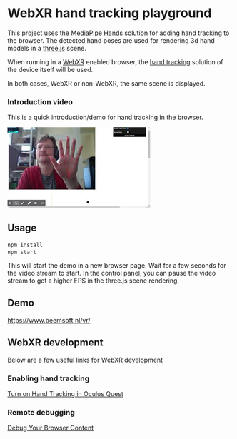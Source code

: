 # WebXR hand tracking playground

This project uses the [MediaPipe Hands](https://google.github.io/mediapipe/solutions/hands) 
solution for adding hand tracking to the browser.
The detected hand poses are used for rendering 3d hand models in a  [three.js](https://threejs.org/)
scene. 

When running in a [WebXR](https://immersiveweb.dev/) enabled browser, the [hand tracking](https://immersive-web.github.io/webxr-hand-input/)
solution of the device itself will be used. 

In both cases, WebXR or non-WebXR, the same
scene is displayed.

### Introduction video
This is a quick introduction/demo for hand tracking in the browser.

[![demo-video](img/video1.jpg)](https://youtu.be/7FFeu797fLk)

## Usage
```
npm install
npm start
```
This will start the demo in a new browser page.
Wait for a few seconds for the video stream to start.
In the control panel, you can pause the video stream to get a higher FPS in the
three.js scene rendering.

## Demo

https://www.beemsoft.nl/vr/

## WebXR development
Below are a few useful links for WebXR development

### Enabling hand tracking
[Turn on Hand Tracking in Oculus Quest](https://support.oculus.com/2483094298688063)

### Remote debugging
[Debug Your Browser Content](https://developer.oculus.com/documentation/oculus-browser/browser-remote-debugging/)
